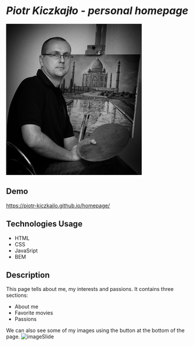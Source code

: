 #  *Piotr Kiczkajło - personal homepage* 
![Piotrek](https://github.com/Piotr-Kiczkajlo/homepage/blob/main/img/omnie.jpg?raw=true)
## **Demo**
https://piotr-kiczkajlo.github.io/homepage/
## **Technologies Usage**
- HTML
- CSS
- JavaSript
- BEM
## **Description**
This page tells about me, my interests and passions. It contains three sections:
- About me
- Favorite movies
- Passions

We can also see some of my images using the button at the bottom of the page.
![imageSlide](img/slide.gif)